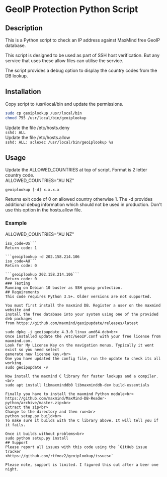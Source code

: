 # GeoIP Protection Python Script #

## Description
This is a Python script to check an IP address against MaxMind free GeoIP database. 

This script is designed to be used as part of SSH host verification. But any service 
that uses these allow files can utilise the service.

The script provides a debug option to display the country codes from the DB lookup. 
## Installation
Copy script to /usr/local/bin and update the permissions.<br>
```bash
sudo cp geoiplookup /usr/local/bin
chmod 755 /usr/local/bin/geoiplookup
```
Update the file /etc/hosts.deny<br>
`sshd: ALL`<br>
Update the file /etc/hosts.allow<br> 
`sshd: ALL: aclexec /usr/local/bin/geoiplookup %a`
## Usage
Update the ALLOWED_COUNTRIES at top of script. Format is 2 letter country code. <br>
ALLOWED_COUNTRIES="AU NZ"

```geoiplookup [-d] x.x.x.x```

Returns exit code of 0 on allowed country otherwise 1. The -d provides additional debug 
information which should not be used in production. Don't use this option
in the hosts.allow file.
### Example
ALLOWED_COUNTRIES="AU NZ"

```geoiplookup -d 8.8.8.8
iso_code=US```
Return code: 1

```geoiplookup -d 202.158.214.106
iso_code=AU```
Return code: 0

```geoiplookup 202.158.214.106```
Return code: 0
### Testing
Running on Debian 10 buster as SSH geoip protection.
## Requirements
This code requires Python 3.5+. Older versions are not supported.

You must first install the maxmind DB. Register a user on the maxmind website and 
install the free database into your system using one of the provided deb packages
from https://github.com/maxmind/geoipupdate/releases/latest

sudo dpkg -i geoipupdate_4.3.0_linux_amd64.deb<br>
Once installed update the /etc/GeoIP.conf with your free license from maxmind.com. 
Look for My License Key on the navigation menus. Typically it wont exist so you need select
generate new license key.<br>
One you have updated the config file, run the update to check its all working. 
sudo geoipupdate -v

Now install the maxmind C library for faster lookups and a compiler. <br>
sudo apt install libmaxminddb0 libmaxminddb-dev build-essentials

Finally you have to install the maxmind Python module<br>
https://github.com/maxmind/MaxMind-DB-Reader-python/archive/master.zip<br>
Extract the zip<br>
Change to the directory and then run<br>
python setup.py build<br>
To make sure it builds with the C library above. It will tell you if it fails.

Once it builds without problems<br>
sudo python setup.py install
## Support
Please report all issues with this code using the `GitHub issue tracker
<https://github.com/rtfmoz2/geoiplookup/issues>`

Please note, support is limited. I figured this out after a beer one night.
